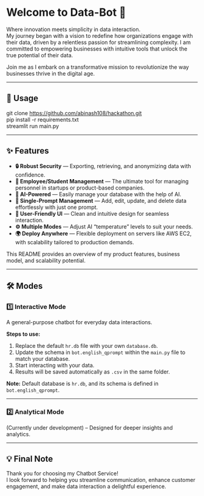 # **Welcome to Data-Bot** 🚀  

Where innovation meets simplicity in data interaction.  
My journey began with a vision to redefine how organizations engage with their data, driven by a relentless passion for streamlining complexity. I am committed to empowering businesses with intuitive tools that unlock the true potential of their data.  

Join me as I embark on a transformative mission to revolutionize the way businesses thrive in the digital age.  

---

## **📌 Usage**
git clone https://github.com/abinash108/hackathon.git  
pip install -r requirements.txt  
streamlit run main.py  

---

## **✨ Features**
- **🔒 Robust Security** — Exporting, retrieving, and anonymizing data with confidence.  
- **👥 Employee/Student Management** — The ultimate tool for managing personnel in startups or product-based companies.  
- **🤖 AI-Powered** — Easily manage your database with the help of AI.  
- **💬 Single-Prompt Management** — Add, edit, update, and delete data effortlessly with just one prompt.  
- **🎨 User-Friendly UI** — Clean and intuitive design for seamless interaction.  
- **⚙️ Multiple Modes** — Adjust AI “temperature” levels to suit your needs.  
- **🌍 Deploy Anywhere** — Flexible deployment on servers like AWS EC2, with scalability tailored to production demands.  

This README provides an overview of my product features, business model, and scalability potential.  

---

## **🛠 Modes**
### **1️⃣ Interactive Mode**
A general-purpose chatbot for everyday data interactions.  

**Steps to use:**  
1. Replace the default `hr.db` file with your own `database.db`.  
2. Update the schema in `bot.english_qprompt` within the `main.py` file to match your database.  
3. Start interacting with your data.  
4. Results will be saved automatically as `.csv` in the same folder.  

**Note:** Default database is `hr.db`, and its schema is defined in `bot.english_qprompt`.  

---

### **2️⃣ Analytical Mode**  
(Currently under development) – Designed for deeper insights and analytics.  

---

## **💡 Final Note**
Thank you for choosing my Chatbot Service!  
I look forward to helping you streamline communication, enhance customer engagement, and make data interaction a delightful experience.  

